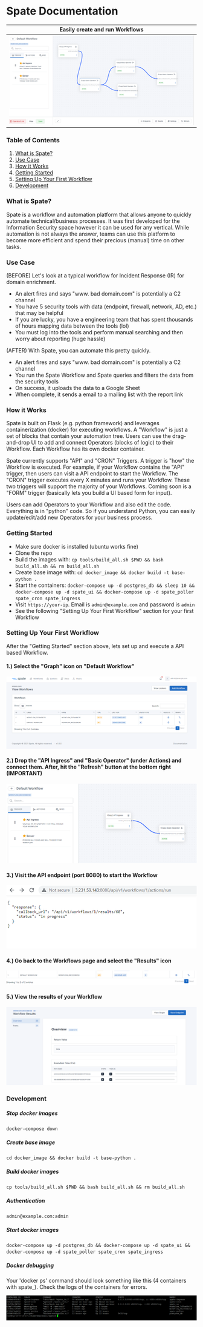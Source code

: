 # Spate Documentation


Easily create and run Workflows          |  
:-------------------------:|
![](images/spate_dash2.PNG)  |

### Table of Contents
1. [What is Spate?](#what-is-spate)
2. [Use Case](#use-case)
3. [How it Works](#how-it-works)
4. [Getting Started](#getting-started)
5. [Setting Up Your First Workflow](#setting-up-your-first-workflow)
6. [Development](#development)


### What is Spate?

Spate is a workflow and automation platform that allows anyone to quickly automate technical/business processes. It was first developed for the Information Security space however it can be used for any vertical. While automation is not always the answer, teams can use this platform to become more efficient and spend their precious (manual) time on other tasks.

### Use Case
(BEFORE) Let's look at a typical workflow for Incident Response (IR) for domain enrichment.
+ An alert fires and says "www. bad domain.com" is potentially a C2 channel
+ You have 5 security tools with data (endpoint, firewall, network, AD, etc.) that may be helpful
+ If you are lucky, you have a engineering team that has spent thousands of hours mapping data between the tools (lol)
+ You must log into the tools and perform manual searching and then worry about reporting (huge hassle)

(AFTER) With Spate, you can automate this pretty quickly.
+ An alert fires and says "www. bad domain.com" is potentially a C2 channel
+ You run the Spate Workflow and Spate queries and filters the data from the security tools
+ On success, it uploads the data to a Google Sheet
+ When complete, it sends a email to a mailing list with the report link

### How it Works

Spate is built on Flask (e.g. python framework) and leverages containerization (docker) for executing workflows. A "Workflow" is just a set of blocks that contain your automation tree. Users can use the drag-and-drop UI to add and connect Operators (blocks of logic) to their Workflow. Each Workflow has its own docker container.

Spate currently supports "API" and "CRON" Triggers. A trigger is "how" the Workflow is executed. For example, if your Workflow contains the "API" trigger, then users can visit a API endpoint to start the Workflow. The "CRON" trigger executes every X minutes and runs your Workflow. These two triggers will support the majority of your Workflows. Coming soon is a "FORM" trigger (basically lets you build a UI based form for input).

Users can add Operators to your Workflow and also edit the code. Everything is in "python" code. So if you understand Python, you can easily update/edit/add new Operators for your business process. 

### Getting Started
+ Make sure docker is installed (ubuntu works fine)
+ Clone the repo
+ Build the images with: `cp tools/build_all.sh $PWD && bash build_all.sh && rm build_all.sh`
+ Create base image with: `cd docker_image && docker build -t base-python .`
+ Start the containers: `docker-compose up -d postgres_db && sleep 10 && docker-compose up -d spate_ui && docker-compose up -d spate_poller spate_cron spate_ingress`
+ Visit `https://your-ip`. Email is `admin@example.com` and password is `admin`
+ See the following "Setting Up Your First Workflow" section for your first Workflow

### Setting Up Your First Workflow

After the "Getting Started" section above, lets set up and execute a API based Workflow.

#### 1.) Select the "Graph" icon on "Default Workflow"
<img src="images/spate_step1.PNG" alt="" class="inline"/>

#### 2.) Drop the "API Ingress" and "Basic Operator" (under Actions) and connect them. After, hit the "Refresh" button at the bottom right (IMPORTANT)
<img src="images/spate_step2.PNG" alt="" class="inline"/>

#### 3.) Visit the API endpoint (port 8080) to start the Workflow
<img src="images/spate_step3.PNG" alt="" class="inline"/>

#### 4.) Go back to the Workflows page and select the "Results" icon
<img src="images/spate_step4.PNG" alt="" class="inline"/>

#### 5.) View the results of your Workflow
<img src="images/spate_step5.PNG" alt="" class="inline"/>


### Development

##### Stop docker images
`docker-compose down`

##### Create base image
`cd docker_image && docker build -t base-python .`

##### Build docker images
`cp tools/build_all.sh $PWD && bash build_all.sh && rm build_all.sh`

##### Authentication
`admin@example.com:admin`

##### Start docker images
`docker-compose up -d postgres_db && docker-compose up -d spate_ui && docker-compose up -d spate_poller spate_cron spate_ingress`

##### Docker debugging
Your 'docker ps' command should look something like this (4 containers with spate_). Check the logs of the containers for errors.

<img src="images/spate_debug.PNG" alt="" class="inline"/>
